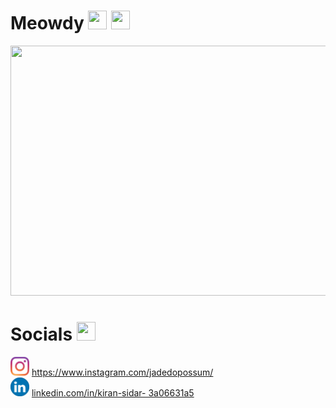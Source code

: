# Meowdy <img src  = "https://github.com/ray-sid/ray-sid/blob/main/images/sad-apple.gif" height = "30" width = "30"> <img src  = "https://github.com/ray-sid/ray-sid/blob/main/images/nemci-pepega-adrian.gif" height = "30" width = "30">
<div align = "center">
  <img src ="https://github.com/ray-sid/ray-sid/blob/main/images/catto.gif" height = "400" width = "1000">
</div>

# Socials <img src  = "https://github.com/ray-sid/ray-sid/blob/main/images/peepo.gif" height = "30" width = "30">
<div>
    <div><img src  = "images/clipart256843.png" height = "30" width = "30"> <a href = "https://www.instagram.com/jadedopossum/" target = "_blank" >       
         https://www.instagram.com/jadedopossum/ </a></div>
    <div><img src  = "images/clipart83764.png" height = "30" width = "30" > <a href = "https://www.linkedin.com/in/kiran-sidar-3a06631a5? 
         lipi=urn%3Ali%3Apage%3Ad_flagship3_profile_view_base_contact_details%3Bhvk2GBeUSPK0D6G03ADTyg%3D%3D" target = "_blank" >linkedin.com/in/kiran-sidar- 
         3a06631a5</a>  
    </div> 
</div>


